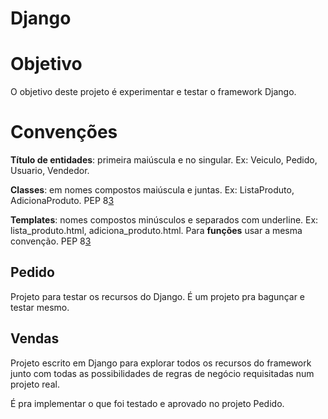 Django
======

# Objetivo

O objetivo deste projeto é experimentar e testar o framework Django.

# Convenções

**Título de entidades**: primeira maiúscula e no singular. Ex: Veiculo, Pedido, Usuario, Vendedor.

**Classes**: em nomes compostos maiúscula e juntas. Ex: ListaProduto, AdicionaProduto. PEP 8[3]

**Templates**: nomes compostos minúsculos e separados com underline. Ex: lista_produto.html, adiciona_produto.html. Para **funções** usar a mesma convenção. PEP 8[3]

## Pedido

Projeto para testar os recursos do Django. É um projeto pra bagunçar e testar mesmo.

## Vendas

Projeto escrito em Django para explorar todos os recursos do framework junto com todas as possibilidades de regras de negócio requisitadas num projeto real.

É pra implementar o que foi testado e aprovado no projeto Pedido.

[0]: http://www.youtube.com/playlist?list=PL2670DAAFCFECA138
[1]: http://welcometothedjango.com.br/
[3]: http://www.python.org.br/wiki/GuiaDeEstilo